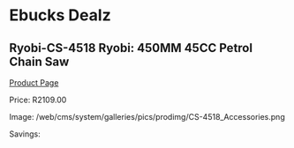 
# Ebucks Dealz
## Ryobi-CS-4518 Ryobi: 450MM 45CC Petrol Chain Saw
[Product Page](https://www.ebucks.com/web/shop/productSelected.do?prodId=1220045507&catId=1235224419)

Price: R2109.00

Image: /web/cms/system/galleries/pics/prodimg/CS-4518_Accessories.png

Savings: 


	